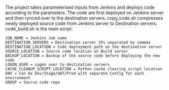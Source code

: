 The project takes parameterised inputs from Jenkins and deploys code according to the parameters. The code are first deployed on Jenkins server and then rynced over to the destination servers. copy_code.sh compresses newly deployed source code from Jenkins server to Destination servers. code_build.sh is the main script.

~~~
JOB_NAME = Jenkins Job name
DESTINATION_SERVERS = Destination server IPs separated by commas
DESTINATION_LOCATION = Code deployment path on the destination server
SOURCE_LOCATION = Source code location on Build server
BACKUP_LOCATION = Backup of the source code before deploying the new code
LOGON_USER = Logon user to destination servers
CACHE_CLEANUP_SCRIPT_LOCATION = Python cache clearing script location
ENV = Can be Dev/Stage/UAT/Prod with separate Config for each environment
GROUP = Source code repo
~~~

